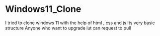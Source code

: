 # Windows11_Clone
I tried to clone windows 11 with the help of html , css and js
Its very basic structure 
Anyone who want to upgrade iut can request to pull
